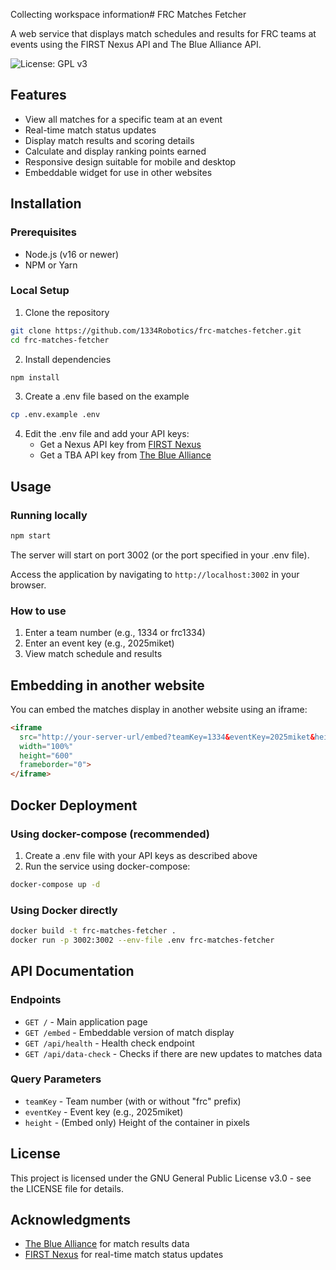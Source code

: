 Collecting workspace information# FRC Matches Fetcher

A web service that displays match schedules and results for FRC teams at events using the FIRST Nexus API and The Blue Alliance API.

![License: GPL v3](https://img.shields.io/badge/License-GPLv3-blue.svg)

## Features

- View all matches for a specific team at an event
- Real-time match status updates
- Display match results and scoring details
- Calculate and display ranking points earned
- Responsive design suitable for mobile and desktop
- Embeddable widget for use in other websites

## Installation

### Prerequisites

- Node.js (v16 or newer)
- NPM or Yarn

### Local Setup

1. Clone the repository
```bash
git clone https://github.com/1334Robotics/frc-matches-fetcher.git
cd frc-matches-fetcher
```

2. Install dependencies
```bash
npm install
```

3. Create a .env file based on the example
```bash
cp .env.example .env
```

4. Edit the .env file and add your API keys:
   - Get a Nexus API key from [FIRST Nexus](https://frc.nexus)
   - Get a TBA API key from [The Blue Alliance](https://www.thebluealliance.com/account)

## Usage

### Running locally

```bash
npm start
```

The server will start on port 3002 (or the port specified in your .env file).

Access the application by navigating to `http://localhost:3002` in your browser.

### How to use

1. Enter a team number (e.g., 1334 or frc1334)
2. Enter an event key (e.g., 2025miket)
3. View match schedule and results

## Embedding in another website

You can embed the matches display in another website using an iframe:

```html
<iframe 
  src="http://your-server-url/embed?teamKey=1334&eventKey=2025miket&height=600" 
  width="100%" 
  height="600" 
  frameborder="0">
</iframe>
```

## Docker Deployment

### Using docker-compose (recommended)

1. Create a .env file with your API keys as described above
2. Run the service using docker-compose:

```bash
docker-compose up -d
```

### Using Docker directly

```bash
docker build -t frc-matches-fetcher .
docker run -p 3002:3002 --env-file .env frc-matches-fetcher
```

## API Documentation

### Endpoints

- `GET /` - Main application page
- `GET /embed` - Embeddable version of match display
- `GET /api/health` - Health check endpoint
- `GET /api/data-check` - Checks if there are new updates to matches data

### Query Parameters

- `teamKey` - Team number (with or without "frc" prefix)
- `eventKey` - Event key (e.g., 2025miket)
- `height` - (Embed only) Height of the container in pixels

## License

This project is licensed under the GNU General Public License v3.0 - see the LICENSE file for details.

## Acknowledgments

- [The Blue Alliance](https://www.thebluealliance.com) for match results data
- [FIRST Nexus](https://frc.nexus) for real-time match status updates